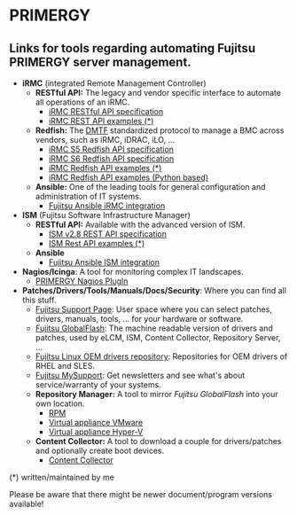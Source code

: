 # PRIMERGY
## Links for tools regarding automating Fujitsu PRIMERGY server management.

* **iRMC** (integrated Remote Management Controller)
  * **RESTful API:** The legacy and vendor specific interface to automate all operations of an iRMC.
    * [iRMC RESTful API specification](https://support.ts.fujitsu.com/IndexDownload.asp?SoftwareGuid=6863BE99-5B75-48EF-9AD8-5751373482A6)
    * [iRMC REST API examples (*)](https://github.com/fujitsu/iRMC-REST-API)
  * **Redfish:** The [DMTF](https://www.dmtf.org/standards/redfish) standardized protocol to manage a BMC across vendors, such as iRMC, iDRAC, iLO, ...
    * [iRMC S5 Redfish API specification](https://support.ts.fujitsu.com/IndexDownload.asp?SoftwareGuid=D8B307C8-314D-4393-9ECF-A4D3B052F96F)
    * [iRMC S6 Redfish API specification](https://support.ts.fujitsu.com/IndexDownload.asp?SoftwareGuid=924FFF86-CD5C-433A-A0BB-91CD1CD6B29D)
    * [iRMC Redfish API examples (*)](https://github.com/fujitsu/iRMCtools)
    * [iRMC Redfish API examples (Python based)](https://github.com/mmurayama/fujitsu-redfish-samples)
  * **Ansible:** One of the leading tools for general configuration and administration of IT systems.
    * [Fujitsu Ansible iRMC integration](https://github.com/fujitsu/fujitsu-ansible-irmc-integration)
* **ISM** (Fujitsu Software Infrastructure Manager)
  * **RESTful API:** Available with the advanced version of ISM.
    * [ISM v2.8 REST API specification](https://support.ts.fujitsu.com/IndexDownload.asp?SoftwareGuid=1BC17707-0D8A-4DDA-81B3-A06BD7E0910B)
    * [ISM Rest API examples (*)](https://github.com/fujitsu/ISMtools)
  * **Ansible**
    * [Fujitsu Ansible ISM integration](https://github.com/fujitsu/ism-ansible)
 * **Nagios/Icinga**: A tool for monitoring complex IT landscapes.
   * [PRIMERGY Nagios PlugIn](https://support.ts.fujitsu.com/IndexDownload.asp?SoftwareGuid=A8AEEB69-F040-4C0E-A1D2-C5F812B32BFB)
 * **Patches/Drivers/Tools/Manuals/Docs/Security**: Where you can find all this stuff.
   * [Fujitsu Support Page](https://support.ts.fujitsu.com): User space where you can select patches, drivers, manuals, tools, ... for your hardware or software.
   * [Fujitsu GlobalFlash](https://support.ts.fujitsu.com/DownloadManager/globalflash): The machine readable version of drivers and patches, used by eLCM, ISM, Content Collector, Repository Server, ...
   * [Fujitsu Linux OEM drivers repository](https://support.ts.fujitsu.com/linux/pldp): Repositories for OEM drivers of RHEL and SLES.
   * [Fujitsu MySupport](https://support.ts.fujitsu.com/IndexMySupport.asp): Get newsletters and see what's about service/warranty of your systems.
   * **Repository Manager:** A tool to mirror *Fujitsu GlobalFlash* into your own location.
     * [RPM](https://support.ts.fujitsu.com/IndexDownload.asp?SoftwareGuid=A3BFCA8A-33A1-49BC-8B00-C3E795A2ED8B)
     * [Virtual appliance VMware](https://support.ts.fujitsu.com/IndexDownload.asp?SoftwareGuid=20E1532D-FE47-446E-BD39-6F2332C1C161)
     * [Virtual appliance Hyper-V](https://support.ts.fujitsu.com/IndexDownload.asp?SoftwareGuid=812CD74B-7514-4526-9EEB-5C846087DC18)
   * **Content Collector:** A tool to download a couple for drivers/patches and optionally create boot devices.
     * [Content Collector](https://support.ts.fujitsu.com/IndexDownload.asp?SoftwareGuid=3A992351-EE5E-4B3B-936D-BCC771C764F2)

  (*) written/maintained by me

Please be aware that there might be newer document/program versions available!
